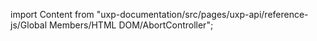
import Content from "uxp-documentation/src/pages/uxp-api/reference-js/Global Members/HTML DOM/AbortController";

<Content query="product=photoshop"/>
